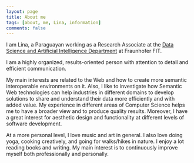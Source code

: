 ```yaml
---
layout: page
title: About me
tags: [about, me, Lina, information]
comments: false
---
```

I am Lina, a Paraguayan working as a Research Associate at the [Data Science and Artificial Intelligence Department](https://www.fit.fraunhofer.de/de/geschaeftsfelder/data-science-und-kuenstliche-intelligenz.html) at Fraunhofer FIT.

I am a highly organized, results-oriented person with attention to detail and efficient communication.

My main interests are related to the Web and how to create more semantic interoperable environments on it. Also, I like to investigate how Semantic Web technologies can help industries in different domains to develop solutions to share and understand their data more efficiently and with added value. My experience in different areas of Computer Science helps me to have a broader view and to produce quality results. Moreover, I have a great interest for aesthetic design and functionality at different levels of software development.

At a more personal level, I love music and art in general.
I also love doing yoga, cooking creatively, and going for walks/hikes in nature.
I enjoy a lot reading books and writing. My main interest is to continuously improve myself both professionally and personally.
